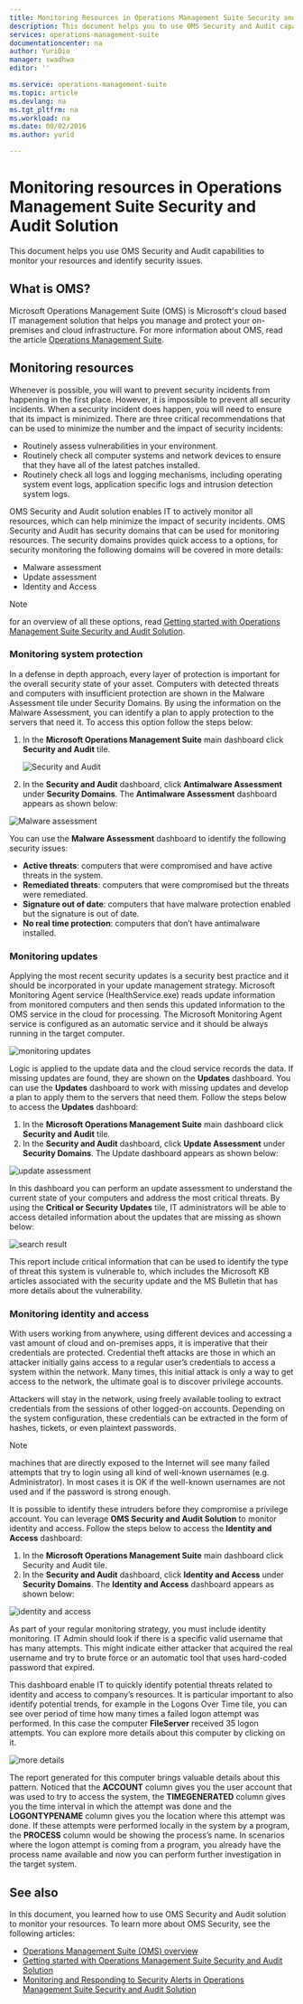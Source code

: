 ```yaml
---
title: Monitoring Resources in Operations Management Suite Security and Audit Solution | Microsoft Azure
description: This document helps you to use OMS Security and Audit capabilities to monitor your resources and identify security issues.
services: operations-management-suite
documentationcenter: na
author: YuriDio
manager: swadhwa
editor: ''

ms.service: operations-management-suite
ms.topic: article
ms.devlang: na
ms.tgt_pltfrm: na
ms.workload: na
ms.date: 08/02/2016
ms.author: yurid

---
```

# Monitoring resources in Operations Management Suite Security and Audit Solution
This document helps you use OMS Security and Audit capabilities to monitor your resources and identify security issues.

## What is OMS?
Microsoft Operations Management Suite (OMS) is Microsoft's cloud based IT management solution that helps you manage and protect your on-premises and cloud infrastructure. For more information about OMS, read the article [Operations Management Suite](https://technet.microsoft.com/library/mt484091.aspx).

## Monitoring resources
Whenever is possible, you will want to prevent security incidents from happening in the first place. However, it is impossible to prevent all security incidents. When a security incident does happen, you will need to ensure that its impact is minimized.  There are three critical recommendations that can be used to minimize the number and the impact of security incidents:

* Routinely assess vulnerabilities in your environment.
* Routinely check all computer systems and network devices to ensure that they have all of the latest patches installed.
* Routinely check all logs and logging mechanisms, including operating system event logs, application specific logs and intrusion detection system logs.

OMS Security and Audit solution enables IT to actively monitor all resources, which can help minimize the impact of security incidents. OMS Security and Audit has security domains that can be used for monitoring resources. The security domains provides quick access to a options, for security monitoring the following domains will be covered in more details:

* Malware assessment
* Update assessment
* Identity and Access

> [!NOTE]
> for an overview of all these options, read [Getting started with Operations Management Suite Security and Audit Solution](oms-security-getting-started.md).
> 
> 

### Monitoring system protection
In a defense in depth approach, every layer of protection is important for the overall security state of your asset. Computers with detected threats and computers with insufficient protection are shown in the Malware Assessment tile under Security Domains. By using the information on the Malware Assessment, you can identify a plan to apply protection to the servers that need it. To access this option follow the steps below:

1. In the **Microsoft Operations Management Suite** main dashboard click **Security and Audit** tile.
   
    ![Security and Audit](./media/oms-security-responding-alerts/oms-security-responding-alerts-fig1.png)
2. In the **Security and Audit** dashboard, click **Antimalware Assessment** under **Security Domains**. The **Antimalware Assessment** dashboard appears as shown below:

![Malware assessment](./media/oms-security-monitoring-resources/oms-security-monitoring-resources-fig2-ga.png)

You can use the **Malware Assessment** dashboard to identify the following security issues:

* **Active threats**: computers that were compromised and have active threats in the system.
* **Remediated threats**: computers that were compromised but the threats were remediated.
* **Signature out of date**: computers that have malware protection enabled but the signature is out of date.
* **No real time protection**: computers that don’t have antimalware installed.

### Monitoring updates
Applying the most recent security updates is a security best practice and it should be incorporated in your update management strategy. Microsoft Monitoring Agent service (HealthService.exe) reads update information from monitored computers and then sends this updated information to the OMS service in the cloud for processing. The Microsoft Monitoring Agent service is configured as an automatic service and it should be always running in the target computer.

![monitoring updates](./media/oms-security-monitoring-resources/oms-security-monitoring-resources-fig3.png)

Logic is applied to the update data and the cloud service records the data. If missing updates are found, they are shown on the **Updates** dashboard. You can use the **Updates** dashboard to work with missing updates and develop a plan to apply them to the servers that need them. Follow the steps below to access the **Updates** dashboard:

1. In the **Microsoft Operations Management Suite** main dashboard click **Security and Audit** tile.
2. In the **Security and Audit** dashboard, click **Update Assessment** under **Security Domains**. The Update dashboard appears as shown below:

![update assessment](./media/oms-security-monitoring-resources/oms-security-monitoring-resources-fig4.png)

In this dashboard you can perform an update assessment to understand the current state of your computers and address the most critical threats. By using the **Critical or Security Updates** tile, IT administrators will be able to access detailed information about the updates that are missing as shown below:

![search result](./media/oms-security-monitoring-resources/oms-security-monitoring-resources-fig5.png)

This report include critical information that can be used to identify the type of threat this system is vulnerable to, which includes the Microsoft KB articles associated with the security update and the MS Bulletin that has more details about the vulnerability.

### Monitoring identity and access
With users working from anywhere, using different devices and accessing a vast amount of cloud and on-premises apps, it is imperative that their credentials are protected. Credential theft attacks are those in which an attacker initially gains access to a regular user’s credentials to access a system within the network. Many times, this initial attack is only a way to get access to the network, the ultimate goal is to discover privilege accounts. 

Attackers will stay in the network, using freely available tooling to extract credentials from the sessions of other logged-on accounts. Depending on the system configuration, these credentials can be extracted in the form of hashes, tickets, or even plaintext passwords.  

> [!NOTE]
> machines that are directly exposed to the Internet will see many failed attempts that try to login using all kind of well-known usernames (e.g. Administrator). In most cases it is OK if the well-known usernames are not used and if the password is strong enough.
> 
> 

It is possible to identify these intruders before they compromise a privilege account. You can leverage **OMS Security and Audit Solution** to monitor identity and access. Follow the steps below to access the **Identity and Access** dashboard:

1. In the **Microsoft Operations Management Suite** main dashboard click Security and Audit tile.
2. In the **Security and Audit** dashboard, click **Identity and Access** under **Security Domains**. The **Identity and Access** dashboard appears as shown below:

![identity and access](./media/oms-security-monitoring-resources/oms-security-monitoring-resources-fig6-ga.png)

As part of your regular monitoring strategy, you must include identity monitoring. IT Admin should look if there is a specific valid username that has many attempts. This might indicate either attacker that acquired the real username and try to brute force or an automatic tool that uses hard-coded password that expired.

This dashboard enable IT to quickly identify potential threats related to identity and access to company’s resources. It is particular important to also identify potential trends, for example in the Logons Over Time tile, you can see over period of time how many times a failed logon attempt was performed. In this case the computer **FileServer** received 35 logon attempts. You can explore more details about this computer by clicking on it. 

![more details](./media/oms-security-monitoring-resources/oms-security-monitoring-resources-fig7-new.png)

The report generated for this computer brings valuable details about this pattern. Noticed that the **ACCOUNT** column gives you the user account that was used to try to access the system, the **TIMEGENERATED** column gives you the time interval in which the attempt was done and the **LOGONTYPENAME** column gives you the location where this attempt was done. If these attempts were performed locally in the system by a program, the **PROCESS** column would be showing the process’s name. In scenarios where the logon attempt is coming from a program, you already have the process name available and now you can perform further investigation in the target system.

## See also
In this document, you learned how to use OMS Security and Audit solution to monitor your resources. To learn more about OMS Security, see the following articles:

* [Operations Management Suite (OMS) overview](operations-management-suite-overview.md)
* [Getting started with Operations Management Suite Security and Audit Solution](oms-security-getting-started.md)
* [Monitoring and Responding to Security Alerts in Operations Management Suite Security and Audit Solution](oms-security-responding-alerts.md)

